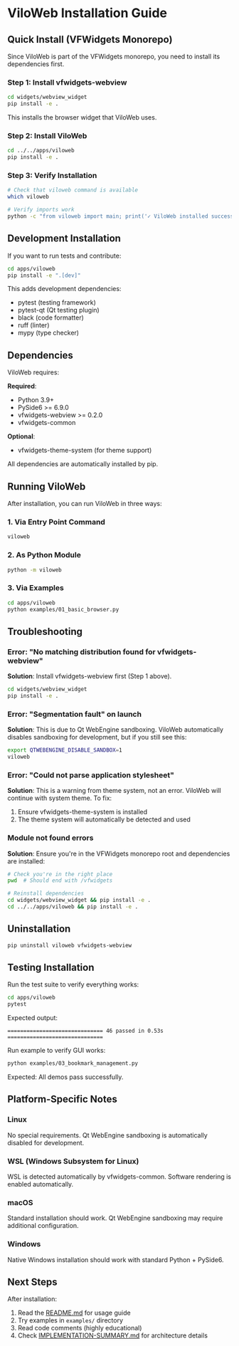 # ViloWeb Installation Guide

## Quick Install (VFWidgets Monorepo)

Since ViloWeb is part of the VFWidgets monorepo, you need to install its dependencies first.

### Step 1: Install vfwidgets-webview

```bash
cd widgets/webview_widget
pip install -e .
```

This installs the browser widget that ViloWeb uses.

### Step 2: Install ViloWeb

```bash
cd ../../apps/viloweb
pip install -e .
```

### Step 3: Verify Installation

```bash
# Check that viloweb command is available
which viloweb

# Verify imports work
python -c "from viloweb import main; print('✓ ViloWeb installed successfully')"
```

## Development Installation

If you want to run tests and contribute:

```bash
cd apps/viloweb
pip install -e ".[dev]"
```

This adds development dependencies:
- pytest (testing framework)
- pytest-qt (Qt testing plugin)
- black (code formatter)
- ruff (linter)
- mypy (type checker)

## Dependencies

ViloWeb requires:

**Required**:
- Python 3.9+
- PySide6 >= 6.9.0
- vfwidgets-webview >= 0.2.0
- vfwidgets-common

**Optional**:
- vfwidgets-theme-system (for theme support)

All dependencies are automatically installed by pip.

## Running ViloWeb

After installation, you can run ViloWeb in three ways:

### 1. Via Entry Point Command

```bash
viloweb
```

### 2. As Python Module

```bash
python -m viloweb
```

### 3. Via Examples

```bash
cd apps/viloweb
python examples/01_basic_browser.py
```

## Troubleshooting

### Error: "No matching distribution found for vfwidgets-webview"

**Solution**: Install vfwidgets-webview first (Step 1 above).

```bash
cd widgets/webview_widget
pip install -e .
```

### Error: "Segmentation fault" on launch

**Solution**: This is due to Qt WebEngine sandboxing. ViloWeb automatically disables sandboxing for development, but if you still see this:

```bash
export QTWEBENGINE_DISABLE_SANDBOX=1
viloweb
```

### Error: "Could not parse application stylesheet"

**Solution**: This is a warning from theme system, not an error. ViloWeb will continue with system theme. To fix:

1. Ensure vfwidgets-theme-system is installed
2. The theme system will automatically be detected and used

### Module not found errors

**Solution**: Ensure you're in the VFWidgets monorepo root and dependencies are installed:

```bash
# Check you're in the right place
pwd  # Should end with /vfwidgets

# Reinstall dependencies
cd widgets/webview_widget && pip install -e .
cd ../../apps/viloweb && pip install -e .
```

## Uninstallation

```bash
pip uninstall viloweb vfwidgets-webview
```

## Testing Installation

Run the test suite to verify everything works:

```bash
cd apps/viloweb
pytest
```

Expected output:
```
============================== 46 passed in 0.53s ==============================
```

Run example to verify GUI works:

```bash
python examples/03_bookmark_management.py
```

Expected: All demos pass successfully.

## Platform-Specific Notes

### Linux

No special requirements. Qt WebEngine sandboxing is automatically disabled for development.

### WSL (Windows Subsystem for Linux)

WSL is detected automatically by vfwidgets-common. Software rendering is enabled automatically.

### macOS

Standard installation should work. Qt WebEngine sandboxing may require additional configuration.

### Windows

Native Windows installation should work with standard Python + PySide6.

## Next Steps

After installation:

1. Read the [README.md](README.md) for usage guide
2. Try examples in `examples/` directory
3. Read code comments (highly educational)
4. Check [IMPLEMENTATION-SUMMARY.md](IMPLEMENTATION-SUMMARY.md) for architecture details
